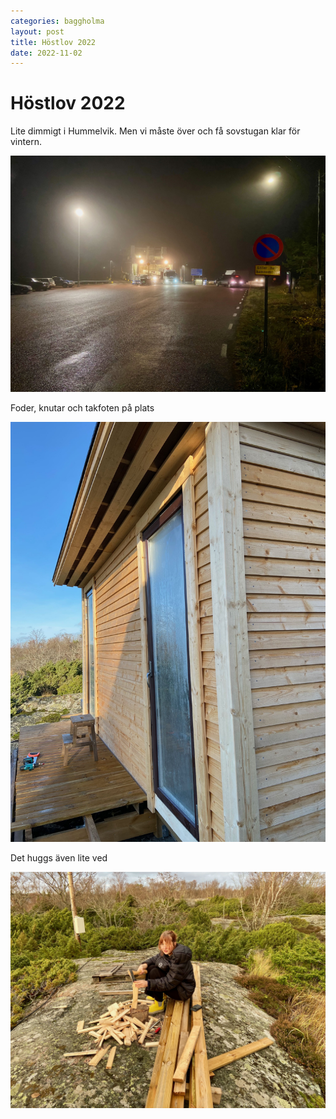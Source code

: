 ```yaml
---
categories: baggholma
layout: post
title: Höstlov 2022
date: 2022-11-02
---
```


# Höstlov 2022

Lite dimmigt i Hummelvik. Men vi måste över och få sovstugan klar för vintern.

![IMG_5257](/assets/IMG_5257.jpeg)

Foder, knutar och takfoten på plats

![IMG_5277](/assets/IMG_5277.jpeg)

Det huggs även lite ved

![IMG_5282](/assets/IMG_5282.jpeg)



